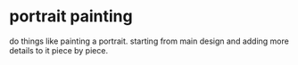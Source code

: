 # portrait painting
do things like painting a portrait. starting from main design and adding more details to it piece by piece.